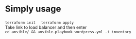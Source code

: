 # Simply usage

``terraform init  ``
``terraform apply ``  
Take link to load balancer and then enter   
`` cd ansible/ && ansible-playbook wordpress.yml -i inventory ``  
